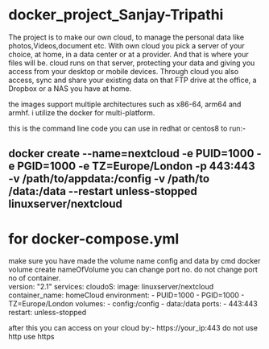 # docker_project_Sanjay-Tripathi

The project is to make our own cloud, to manage the personal data like photos,Videos,document etc.
With own cloud you pick a server of your choice, at home, in a data center or at a provider. And that is where your files will be. cloud runs on that server, protecting your data and giving you access from your desktop or mobile devices. Through cloud you also access, sync and share your existing data on that FTP drive at the office, a Dropbox or a NAS you have at home.

the images support multiple architectures such as x86-64, arm64 and armhf. i utilize the docker for multi-platform.

this is the command line code you can use in redhat  or centos8 to run:-
   ## docker create --name=nextcloud -e PUID=1000 -e PGID=1000 -e TZ=Europe/London -p 443:443 -v /path/to/appdata:/config -v /path/to                  /data:/data --restart unless-stopped      linuxserver/nextcloud
   
  # for docker-compose.yml
   make sure you have made the volume name config and data by cmd docker volume create nameOfVolume
   you can change port no. do not change port no of container.                                                                      
                 version: "2.1"
                  services:
                       cloudoS:
                          image: linuxserver/nextcloud
                          container_name: homeCloud
                       environment:
                         - PUID=1000
                         - PGID=1000
                         - TZ=Europe/London
                       volumes:
                         - config:/config
                         - data:/data
                       ports:
                         - 443:443
                       restart: unless-stopped

after this you can access on your cloud by:-
                                          https://your_ip:443
                                          do not use http  use https





